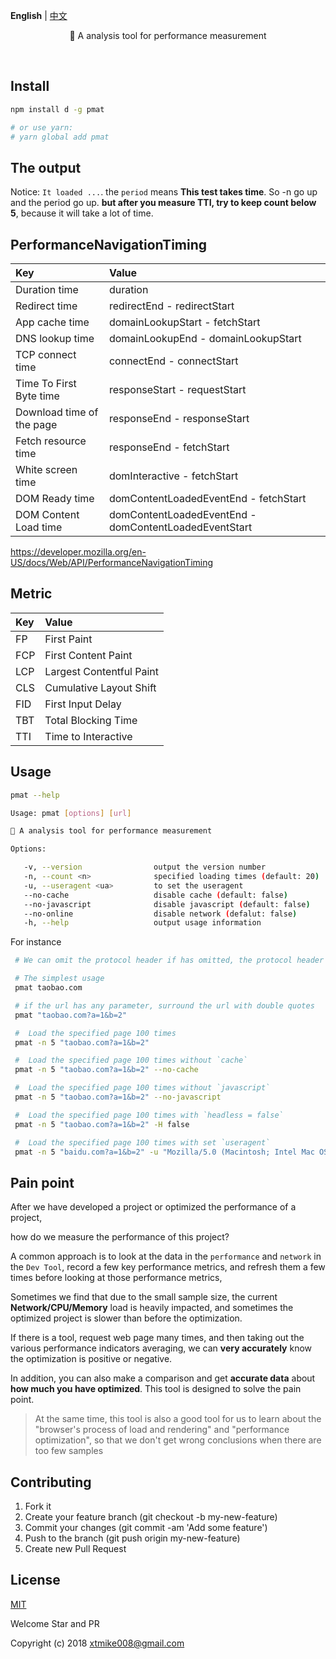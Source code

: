 **English** | [中文](./README.zh-CN.md)

<p align="center">🚀 A analysis tool for performance measurement</p>

<p align="center">
    <img src="https://img.shields.io/circleci/project/vuejs/vue/dev.svg" alt="">
    <img src="https://img.shields.io/badge/license-MIT-blue.svg" alt="">
    <img src="https://img.shields.io/badge/PRs-welcome-brightgreen.svg" alt="">
</p>

## Install

```bash
npm install d -g pmat

# or use yarn:
# yarn global add pmat
```

## The output

Notice: `It loaded ...`. the `period` means **This test takes time**. So -n go up and the period go up. **but after you measure TTI, try to keep count below 5**, because it will take a lot of time.

## PerformanceNavigationTiming

| Key                       | Value                                                 |
| :------------------------ | :---------------------------------------------------- |
| Duration time             | duration                                              |
| Redirect time             | redirectEnd - redirectStart                           |
| App cache time            | domainLookupStart - fetchStart                        |
| DNS lookup time           | domainLookupEnd - domainLookupStart                   |
| TCP connect time          | connectEnd - connectStart                             |
| Time To First Byte time   | responseStart - requestStart                          |
| Download time of the page | responseEnd - responseStart                           |
| Fetch resource time       | responseEnd - fetchStart                              |
| White screen time         | domInteractive - fetchStart                           |
| DOM Ready time            | domContentLoadedEventEnd - fetchStart                 |
| DOM Content Load time     | domContentLoadedEventEnd - domContentLoadedEventStart |

https://developer.mozilla.org/en-US/docs/Web/API/PerformanceNavigationTiming

## Metric

| Key | Value                    |
| :-- | :----------------------- |
| FP  | First Paint              |
| FCP | First Content Paint      |
| LCP | Largest Contentful Paint |
| CLS | Cumulative Layout Shift  |
| FID | First Input Delay        |
| TBT | Total Blocking Time      |
| TTI | Time to Interactive      |

## Usage

```bash
pmat --help

Usage: pmat [options] [url]

🚀 A analysis tool for performance measurement

Options:

   -v, --version                output the version number
   -n, --count <n>              specified loading times (default: 20)
   -u, --useragent <ua>         to set the useragent
   --no-cache                   disable cache (default: false)
   --no-javascript              disable javascript (default: false)
   --no-online                  disable network (defalut: false)
   -h, --help                   output usage information
```

For instance

```bash
 # We can omit the protocol header if has omitted, the protocol header will be `https://`

 # The simplest usage
 pmat taobao.com

 # if the url has any parameter, surround the url with double quotes
 pmat "taobao.com?a=1&b=2"

 #  Load the specified page 100 times
 pmat -n 5 "taobao.com?a=1&b=2"

 #  Load the specified page 100 times without `cache`
 pmat -n 5 "taobao.com?a=1&b=2" --no-cache

 #  Load the specified page 100 times without `javascript`
 pmat -n 5 "taobao.com?a=1&b=2" --no-javascript

 #  Load the specified page 100 times with `headless = false`
 pmat -n 5 "taobao.com?a=1&b=2" -H false

 #  Load the specified page 100 times with set `useragent`
 pmat -n 5 "baidu.com?a=1&b=2" -u "Mozilla/5.0 (Macintosh; Intel Mac OS X 10_13_4) AppleWebKit/537.36 (KHTML, like Gecko) Chrome/66.0.3359.181 Safari/537.36"
```

## Pain point

After we have developed a project or optimized the performance of a project,

how do we measure the performance of this project?

A common approach is to look at the data in the `performance` and `network` in the `Dev Tool`, record a few key performance metrics, and refresh them a few times before looking at those performance metrics,

Sometimes we find that due to the small sample size, the current **Network/CPU/Memory** load is heavily impacted, and sometimes the optimized project is slower than before the optimization.

If there is a tool, request web page many times, and then taking out the various performance indicators averaging, we can **very accurately** know the optimization is positive or negative.

In addition, you can also make a comparison and get **accurate data** about **how much you have optimized**. This tool is designed to solve the pain point.

> At the same time, this tool is also a good tool for us to learn about the "browser's process of load and rendering" and "performance optimization", so that we don't get wrong conclusions when there are too few samples

## Contributing

1. Fork it
2. Create your feature branch (git checkout -b my-new-feature)
3. Commit your changes (git commit -am 'Add some feature')
4. Push to the branch (git push origin my-new-feature)
5. Create new Pull Request

## License

[MIT](http://opensource.org/licenses/MIT)

Welcome Star and PR

Copyright (c) 2018 xtmike008@gmail.com
